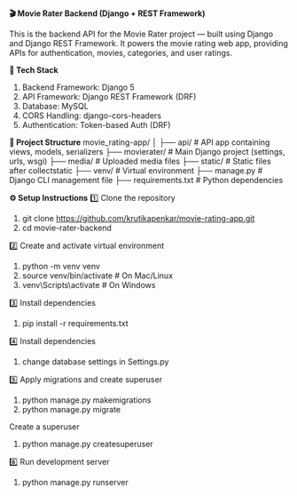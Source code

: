 **🎬 Movie Rater Backend (Django + REST Framework)**

This is the backend API for the Movie Rater project — built using Django and Django REST Framework.
It powers the movie rating web app, providing APIs for authentication, movies, categories, and user ratings.

**🧩 Tech Stack**

1) Backend Framework: Django 5
2) API Framework: Django REST Framework (DRF)
3) Database: MySQL 
4) CORS Handling: django-cors-headers
5) Authentication: Token-based Auth (DRF)

**📂 Project Structure**
movie_rating-app/
│
├── api/                   # API app containing views, models, serializers
├── movierater/            # Main Django project (settings, urls, wsgi)
├── media/                 # Uploaded media files
├── static/                # Static files after collectstatic
├── venv/                  # Virtual environment
├── manage.py              # Django CLI management file
├── requirements.txt       # Python dependencies

**⚙️ Setup Instructions**
1️⃣ Clone the repository
1) git clone https://github.com/krutikapenkar/movie-rating-app.git 
2) cd movie-rater-backend

2️⃣ Create and activate virtual environment
1) python -m venv venv
2) source venv/bin/activate   # On Mac/Linux
3) venv\Scripts\activate      # On Windows

3️⃣ Install dependencies
1) pip install -r requirements.txt

4️⃣ Install dependencies
1) change database settings in Settings.py

5️⃣ Apply migrations and create superuser
1) python manage.py makemigrations
2) python manage.py migrate

Create a superuser
1) python manage.py createsuperuser

6️⃣ Run development server
1) python manage.py runserver
